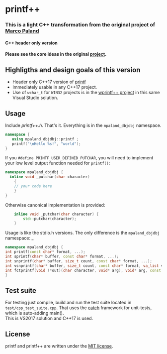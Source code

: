 # printf++

### This is a light C++ transformation from the original project of [Marco Paland](https://github.com/mpaland/printf)

#### C++ header only version
#### Please see the core ideas in the original [project](https://github.com/mpaland/printf).

## Highligths and design goals of this version

- Header only C++17 version of [printf](https://github.com/mpaland/printf)
- Immediately usable in any C++17 project.
- Use of ```wchar_t``` for ```WIN32``` projects is in the [wprintf++ project](https://github.com/DBJDBJ/printf_plusplus/tree/master/wprintf%2B%2B) in this same Visual Studio solution.


## Usage

Include *printf++.h*. That's it. Everything is in the ```mpaland_dbjdbj``` namespace.

```C++
namespace {
   using mpaland_dbjdbj::printf ;
   printf("\nHello %s!", "world");
}
```
If you ```#define PRINTF_USER_DEFINED_PUTCHAR```, you will need to implement your low level output function needed for `printf()`:
```C++
namespace mpaland_dbjdbj {
  inline void _putchar(char character)
	{
	// your code here
	}
}
```

Otherwise canonical implementation is provided:
```C++
	inline void _putchar(char character) {
		std::putchar(character);
	}
```
Usage is like the stdio.h versions. The only difference is the ```mpaland_dbjdbj``` namespace: _
```C++
namespace mpaland_dbjdbj {
int printf(const char* format, ...);
int sprintf(char* buffer, const char* format, ...);
int snprintf(char* buffer, size_t count, const char* format, ...);
int vsnprintf(char* buffer, size_t count, const char* format, va_list va);
int fctprintf(void (*out)(char character, void* arg), void* arg, const char* format, ...);
}
```


## Test suite
For testing just compile, build and run the test suite located in `test/cpp_test_suite.cpp`. That uses the [catch](https://github.com/catchorg/Catch2) framework for unit-tests, which is auto-adding main().  
This is  VS2017 solution and C++17 is used.

## License
printf and printf++ are written under the [MIT license](http://www.opensource.org/licenses/MIT).
